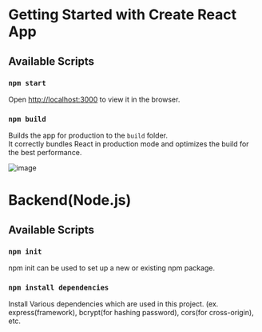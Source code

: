 # Getting Started with Create React App

## Available Scripts

### `npm start`
Open [http://localhost:3000](http://localhost:3000) to view it in the browser.

### `npm build`
Builds the app for production to the `build` folder.\
It correctly bundles React in production mode and optimizes the build for the best performance.

![image](https://user-images.githubusercontent.com/48975346/194267711-8be87022-f4e7-4cb2-8f78-a3ed7b01d58b.png)


# Backend(Node.js)

## Available Scripts

### `npm init`

npm init <initializer> can be used to set up a new or existing npm package.

### `npm install dependencies`

Install Various dependencies which are used in this project.
(ex. express(framework), bcrypt(for hashing password), cors(for cross-origin), etc.




